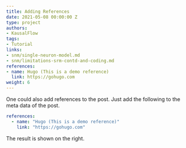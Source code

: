 ```yaml
---
title: Adding References
date: 2021-05-08 00:00:00 Z
type: project
authors:
- KausalFlow
tags:
- Tutorial
links:
- snm/single-neuron-model.md
- snm/limitations-srm-contd-and-coding.md
references:
- name: Hugo (This is a demo reference)
  link: https://gohugo.com
weight: 6
---
```


One could also add references to the post. Just add the following to the meta data of the post.

```yaml
references:
  - name: "Hugo (This is a demo reference)"
    link: "https://gohugo.com"
```

The result is shown on the right.
